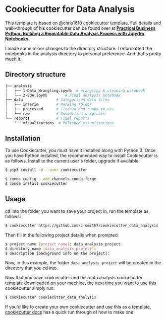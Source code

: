 #  Cookiecutter for Data Analysis


This template is based on @chris1610 cookiecutter template. Full details and walk-through of his cookiecutter can be found over at [**Practical Business Python:  Building a Repeatable Data Analysis Process with Jupyter Notebooks.** ](http://pbpython.com/notebook-process.html)

I made some minor changes to the directory structure. I reformatted the notebooks in the analysis directory to personal preference. And that's pretty much it. 

## Directory structure

```bash
├── analysis
│   ├── 1-Data_Wrangling.ipynb  # Wrangling & cleaning notebook
│   └── 2-EDA.ipynb        # Final analysis notebook
├── data               # Categorized data files
│   ├── interim        # Working folder
│   ├── processed      # Cleaned and ready to use
│   └── raw            # Unmodified originals
└── reports            # Final reports
    └── visualizations  # Polished visualizations
```

## Installation

To use Cookiecutter, you must have it installed along with Python 3. Once you have Python installed, the recommended way to install Cookiecutter is as follows. Install to the current user's folder, upgrade if available:

```bash
$ pip3 install -U --user cookiecutter
```
```bash
$ conda config --add channels conda-forge
$ conda install cookiecutter
```

## Usage

cd into the folder you want to save your project in, run the template as follows:

```bash
$ cookiecutter https://github.com/c-smith7/cookiecutter_data_analysis
```
Then fill in the following project details when prompted:
```bash
$ project_name [project_name]: data_analysis_project
$ directory_name [data_analysis_project]: 
$ description [background info on the project]:
```

Now, in this example, the folder `data_analysis_project` will be created in the directory that you cd into. 

Now that you have cookiecutter and this data analysis cookiecutter template downloaded on your machine, the next time you want to use this cookiecutter simply run:
```bash
$ cookiecutter cookiecutter_data_analysis
```

If you'd like to create your own cookiecutter and use this as a template, [cookiecutter docs](https://cookiecutter.readthedocs.io/en/1.7.2/first_steps.html) has a quick run through of how to make one. 
